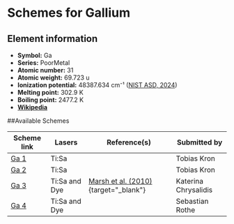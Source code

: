 # Schemes for Gallium

## Element information

- **Symbol:** Ga
- **Series:** PoorMetal
- **Atomic number:** 31
- **Atomic weight:** 69.723 u
- **Ionization potential:**  48387.634 cm⁻¹ ([NIST ASD, 2024](https://www.nist.gov/pml/atomic-spectra-database))
- **Melting point:** 302.9 K
- **Boiling point:** 2477.2 K
- [**Wikipedia**](https://en.wikipedia.org/wiki/Gallium)

##Available Schemes

|       Scheme link       |    Lasers     |                                   Reference(s)                                    |     Submitted by     |
| ----------------------- | ------------- | --------------------------------------------------------------------------------- | -------------------- |
| [Ga 1](../ga/ga-001.md) | Ti:Sa         |                                                                                   | Tobias Kron          |
| [Ga 2](../ga/ga-002.md) | Ti:Sa         |                                                                                   | Tobias Kron          |
| [Ga 3](../ga/ga-003.md) | Ti:Sa and Dye | [Marsh et al. (2010)](https://doi.org/10.1007/s10751-010-0168-5){target="_blank"} | Katerina Chrysalidis |
| [Ga 4](../ga/ga-004.md) | Ti:Sa and Dye |                                                                                   | Sebastian Rothe      |
